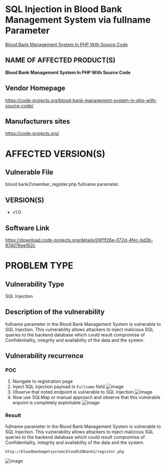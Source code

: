 # SQL Injection in Blood Bank Management System via fullname Parameter

[Blood Bank Management System In PHP With Source Code](https://code-projects.org/blood-bank-management-system-in-php-with-source-code/)

## NAME OF AFFECTED PRODUCT(S)

**Blood Bank Management System In PHP With Source Code**

## Vendor Homepage

https://code-projects.org/blood-bank-management-system-in-php-with-source-code/

##  **Manufacturers sites**

https://code-projects.org/

# AFFECTED  VERSION(S)

## Vulnerable File

blood bank2\member_register.php fullname parameter.

## VERSION(S)

-  v1.0

## Software Link

https://download.code-projects.org/details/09f1f26e-072d-4fec-bd3b-974076ee162c

# PROBLEM TYPE

## Vulnerability Type

SQL Injection

## **Description of the vulnerability**

fullname parameter in the Blood Bank Management System is vulnerable to SQL Injection. This vulnerability allows attackers to inject malicious SQL queries to the backend database which could result compromise of Confidentiality, integrity and availability of the data and the system.

## **Vulnerability recurrence**

### **POC**
1. Navigate to registration page
2. Inject SQL injection payload in `Fullname` field
   ![image](https://github.com/user-attachments/assets/7642e051-ecd5-48e5-bb54-9ffa7dc1ae09)
3. Observe that noted endpoint is vulnerable to SQL Injection
   ![image](https://github.com/user-attachments/assets/705bf6b6-8ba1-430c-aba5-8848c2f626f6)
4. Now use SQLMap or manual approach and observe that this vulnerable enpoint is completely exploitable
  ![image](https://github.com/user-attachments/assets/f8f44b2b-c0b6-4fb8-98cf-9c4751c6c0b1)

### Result

fullname parameter in the Blood Bank Management System is vulnerable to SQL Injection. This vulnerability allows attackers to inject malicious SQL queries to the backend database which could result compromise of Confidentiality, integrity and availability of the data and the system.
```
http://bloodbankmgmtsystem/blood%20bank2/register.php
```
![image](https://github.com/user-attachments/assets/62d60b3f-d1dd-4c60-9076-a157c9a6ce40)
